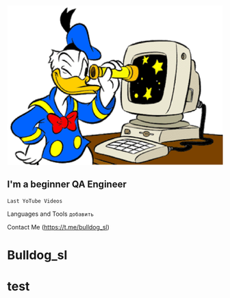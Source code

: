 ![Header](https://github.com/Bulldog-sl/Bulldog-sl/blob/main/assets/clipdoncomputer%20copy.png)

## I'm a beginner QA Engineer

``Last YoTube Videos``

Languages and Tools ``добавить``

Сontact Me (https://t.me/bulldog_sl)

# Bulldog_sl
# test
